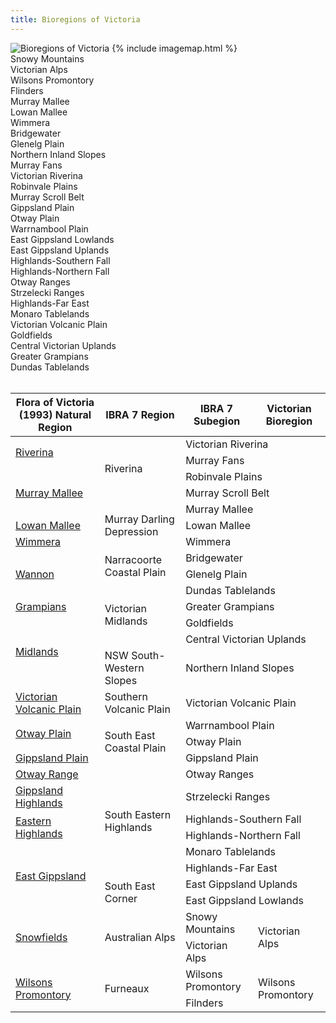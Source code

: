 ```yaml
---
title: Bioregions of Victoria
---
```


<div class="row">
  <div class="col-md-8">
    <img class="img-responsive"
      src="https://data.rbg.vic.gov.au/geoserver/vicflora/wms?service=WMS&version=1.1.0&request=GetMap&layers=vicflora:vicflora_bioregion,vicflora:cst_vic&styles=,polygon_no-fill_black-outline&bbox=140.8,-39.3,150.2,-33.8&width=600&height=361&srs=EPSG:4326&format=image/svg&cql_filter=INCLUDE%3BFEAT_CODE+IN+%28%27mainland%27%2C%27island%27%29"
      alt="Bioregions of Victoria" usemap="#vicflora_bioregion" />
    {% include imagemap.html %}
    <div id="info"></div>
  </div>

  <div class="col-md-4">
    <div class="legend-item">
      <span class="legend-symbol" style="background-color:#993399"></span>
      <span class="legend-label">Snowy Mountains</span>
    </div>
    <div class="legend-item">
      <span class="legend-symbol" style="background-color:#993399"></span>
      <span class="legend-label">Victorian Alps</span>
    </div>
      <div class="legend-item">
      <span class="legend-symbol" style="background-color:#FF3300"></span>
      <span class="legend-label">Wilsons Promontory</span>
    </div>
    <div class="legend-item">
      <span class="legend-symbol" style="background-color:#FFCC33"></span>
      <span class="legend-label">Flinders</span>
    </div>
    <div class="legend-item">
      <span class="legend-symbol" style="background-color:#CCCC99"></span>
      <span class="legend-label">Murray Mallee</span>
    </div>
    <div class="legend-item">
      <span class="legend-symbol" style="background-color:#FFCC33"></span>
      <span class="legend-label">Lowan Mallee</span>
    </div>
    <div class="legend-item">
      <span class="legend-symbol" style="background-color:#999999"></span>
      <span class="legend-label">Wimmera</span>
    </div>
    <div class="legend-item">
      <span class="legend-symbol" style="background-color:#95C795"></span>
      <span class="legend-label">Bridgewater</span>
    </div>
    <div class="legend-item">
      <span class="legend-symbol" style="background-color:#FF3300"></span>
      <span class="legend-label">Glenelg Plain</span>
    </div>
    <div class="legend-item">
      <span class="legend-symbol" style="background-color:#993300"></span>
      <span class="legend-label">Northern Inland Slopes</span>
    </div>
    <div class="legend-item">
      <span class="legend-symbol" style="background-color:#99CCCC"></span>
      <span class="legend-label">Murray Fans</span>
    </div>
    <div class="legend-item">
      <span class="legend-symbol" style="background-color:#FFCCCC"></span>
      <span class="legend-label">Victorian Riverina</span>
    </div>
    <div class="legend-item">
      <span class="legend-symbol" style="background-color:#009999"></span>
      <span class="legend-label">Robinvale Plains</span>
    </div>
    <div class="legend-item">
      <span class="legend-symbol" style="background-color:#00CCCC"></span>
      <span class="legend-label">Murray Scroll Belt</span>
    </div>
    <div class="legend-item">
      <span class="legend-symbol" style="background-color:#669999"></span>
      <span class="legend-label">Gippsland Plain</span>
    </div>
    <div class="legend-item">
      <span class="legend-symbol" style="background-color:#FF9999"></span>
      <span class="legend-label">Otway Plain</span>
    </div>
    <div class="legend-item">
      <span class="legend-symbol" style="background-color:#ffff00"></span>
      <span class="legend-label">Warrnambool Plain</span>
    </div>
    <div class="legend-item">
      <span class="legend-symbol" style="background-color:#996666"></span>
      <span class="legend-label">East Gippsland Lowlands</span>
    </div>
    <div class="legend-item">
      <span class="legend-symbol" style="background-color:#999933"></span>
      <span class="legend-label">East Gippsland Uplands</span>
    </div>
    <div class="legend-item">
      <span class="legend-symbol" style="background-color:#009966"></span>
      <span class="legend-label">Highlands-Southern Fall</span>
    </div>
    <div class="legend-item">
      <span class="legend-symbol" style="background-color:#66CC33"></span>
      <span class="legend-label">Highlands-Northern Fall</span>
    </div>
    <div class="legend-item">
      <span class="legend-symbol" style="background-color:#00CCFF"></span>
      <span class="legend-label">Otway Ranges</span>
    </div>
    <div class="legend-item">
      <span class="legend-symbol" style="background-color:#6633CC"></span>
      <span class="legend-label">Strzelecki Ranges</span>
    </div>
    <div class="legend-item">
      <span class="legend-symbol" style="background-color:#006633"></span>
      <span class="legend-label">Highlands-Far East</span>
    </div>
    <div class="legend-item">
      <span class="legend-symbol" style="background-color:#A1A266"></span>
      <span class="legend-label">Monaro Tablelands</span>
    </div>
    <div class="legend-item">
      <span class="legend-symbol" style="background-color:#CCFFCC"></span>
      <span class="legend-label">Victorian Volcanic Plain</span>
    </div>
    <div class="legend-item">
      <span class="legend-symbol" style="background-color:#FF9933"></span>
      <span class="legend-label">Goldfields</span>
    </div>
    <div class="legend-item">
      <span class="legend-symbol" style="background-color:#9999CC"></span>
      <span class="legend-label">Central Victorian Uplands</span>
    </div>
    <div class="legend-item">
      <span class="legend-symbol" style="background-color:#666666"></span>
      <span class="legend-label">Greater Grampians</span>
    </div>
    <div class="legend-item">
      <span class="legend-symbol" style="background-color:#CC9966"></span>
      <span class="legend-label">Dundas Tablelands</span>
    </div>
  </div>

  <div class="clearfix">&nbsp;</div>
  <div class="col-md-12">
    <div id="staticcontent">
      <div class="table-responsive">
        <table align="left" cellpadding="1" cellspacing="1" id="bioregion_comparison" style="width:100%">
          <thead>
            <tr>
              <th scope="col">Flora of Victoria (1993) Natural Region</th>
              <th scope="col"><strong>IBRA 7 Region</strong></th>
              <th scope="col"><strong>IBRA 7 Subegion</strong></th>
              <th scope="col">Victorian Bioregion</th>
            </tr>
          </thead>
          <tbody>
            <tr>
              <td colspan="1" rowspan="2"><a href="./riverina'">Riverina</a></td>
              <td colspan="1" rowspan="4">Riverina</td>
              <td colspan="2" rowspan="1">Victorian Riverina</td>
            </tr>
            <tr>
              <td colspan="2" rowspan="1">Murray Fans</td>
            </tr>
            <tr>
              <td colspan="1" rowspan="3"><a href="./murray-mallee'">Murray Mallee</a></td>
              <td colspan="2" rowspan="1">Robinvale Plains</td>
            </tr>
            <tr>
              <td colspan="2" rowspan="1">Murray Scroll Belt</td>
            </tr>
            <tr>
              <td colspan="1" rowspan="3">Murray Darling Depression</td>
              <td colspan="2" rowspan="1">Murray Mallee</td>
            </tr>
            <tr>
              <td colspan="1"><a href="./lowan-mallee'">Lowan Mallee</a></td>
              <td colspan="2" rowspan="1">Lowan Mallee</td>
            </tr>
            <tr>
              <td colspan="1"><a href="./wimmera'">Wimmera</a></td>
              <td colspan="2" rowspan="1">Wimmera</td>
            </tr>
            <tr>
              <td colspan="1" rowspan="3"><a href="./wannon' | absolute_url}}">Wannon</a></td>
              <td colspan="1" rowspan="2">Narracoorte Coastal Plain</td>
              <td colspan="2" rowspan="1">Bridgewater</td>
            </tr>
            <tr>
              <td colspan="2" rowspan="1">Glenelg Plain</td>
            </tr>
            <tr>
              <td colspan="1" rowspan="4">Victorian Midlands</td>
              <td colspan="2" rowspan="1">Dundas Tablelands</td>
            </tr>
            <tr>
              <td colspan="1"><a href="./grampians'">Grampians</a></td>
              <td colspan="2" rowspan="1">Greater Grampians</td>
            </tr>
            <tr>
              <td colspan="1" rowspan="3"><a href="./midlands'">Midlands</a></td>
              <td colspan="2" rowspan="1">Goldfields</td>
            </tr>
            <tr>
              <td colspan="2" rowspan="1">Central Victorian Uplands</td>
            </tr>
            <tr>
              <td>NSW South-Western Slopes</td>
              <td colspan="2" rowspan="1">Northern Inland Slopes</td>
            </tr>
            <tr>
              <td colspan="1"><a href="./victorian-volcanic-plain'">Victorian Volcanic Plain</a></td>
              <td>Southern Volcanic Plain</td>
              <td colspan="2" rowspan="1">Victorian Volcanic Plain</td>
            </tr>
            <tr>
              <td colspan="1" rowspan="2"><a href="./otway-plain'">Otway Plain</a></td>
              <td colspan="1" rowspan="3">South East Coastal Plain</td>
              <td colspan="2" rowspan="1">Warrnambool Plain</td>
            </tr>
            <tr>
              <td colspan="2" rowspan="1">Otway Plain</td>
            </tr>
            <tr>
              <td colspan="1"><a href="./gippsland-plain'">Gippsland Plain</a></td>
              <td colspan="2" rowspan="1">Gippsland Plain</td>
            </tr>
            <tr>
              <td colspan="1"><a href="./otway-range'">Otway Range</a></td>
              <td colspan="1" rowspan="6">South Eastern Highlands</td>
              <td colspan="2" rowspan="1">Otway Ranges</td>
            </tr>
            <tr>
              <td colspan="1"><a href="./gippsland-highlands'">Gippsland Highlands</a></td>
              <td colspan="2" rowspan="1">Strzelecki Ranges</td>
            </tr>
            <tr>
              <td colspan="1" rowspan="2"><a href="./eastern-highlands'">Eastern Highlands</a></td>
              <td colspan="2" rowspan="1">Highlands-Southern Fall</td>
            </tr>
            <tr>
              <td colspan="2" rowspan="1">Highlands-Northern Fall</td>
            </tr>
            <tr>
              <td colspan="1" rowspan="4"><a href="./east-gippsland'">East Gippsland</a></td>
              <td colspan="2" rowspan="1">Monaro Tablelands</td>
            </tr>
            <tr>
              <td colspan="2" rowspan="1">Highlands-Far East</td>
            </tr>
            <tr>
              <td colspan="1" rowspan="2">South East Corner</td>
              <td colspan="2" rowspan="1">East Gippsland Uplands</td>
            </tr>
            <tr>
              <td colspan="2" rowspan="1">East Gippsland Lowlands</td>
            </tr>
            <tr>
              <td colspan="1" rowspan="2"><a href="./snowfields'">Snowfields</a></td>
              <td colspan="1" rowspan="2">Australian Alps</td>
              <td>Snowy Mountains</td>
              <td colspan="1" rowspan="2">Victorian Alps</td>
            </tr>
            <tr>
              <td>Victorian Alps</td>
            </tr>
            <tr>
              <td colspan="1" rowspan="2"><a href="./wilsons-promontory'">Wilsons Promontory</a></td>
              <td colspan="1" rowspan="2">Furneaux</td>
              <td>Wilsons Promontory</td>
              <td colspan="1" rowspan="2">Wilsons Promontory</td>
            </tr>
            <tr>
              <td>Filnders</td>
            </tr>
          </tbody>
        </table>
  </div> <!-- /.table-responsive --></div>
  <br/>
  </div>
</div>
